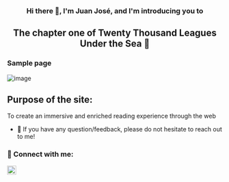 
<h3 align="center">
    Hi there 👋, I'm Juan José, and I'm introducing you to
</h3>
<h2 align="center">
    The chapter one of Twenty Thousand Leagues Under the Sea 🌊
</h2>

### Sample page
![image](https://github.com/AranzalesO/jules-verne-leagues/assets/71298422/fdd802e4-49e6-4dad-9912-24690d163397)


## Purpose of the site:
To create an immersive and enriched reading experience through the web 

- 💬 If you have any question/feedback, please do not hesitate to reach out to me!

### 🤝 Connect with me:

<a href="https://www.linkedin.com/in/juan-jose-aranzales-ochoa-8755631b5/"><img align="left" src="https://raw.githubusercontent.com/yushi1007/yushi1007/main/images/linkedin.svg" alt="Juan Jo | LinkedIn" width="21px"/></a>


